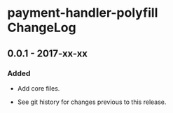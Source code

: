 # payment-handler-polyfill ChangeLog

## 0.0.1 - 2017-xx-xx

### Added
- Add core files.

- See git history for changes previous to this release.
